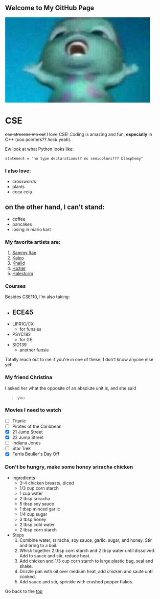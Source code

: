 ## Welcome to My GitHub Page

![pic](bibble.jpeg)

# CSE

~~cse stresses me out~~ I love CSE! Coding is amazing and fun, **especially** in C++ (ooo pointers?? _heck_ yeah).

Ew look at what Python looks like:
```
statement = "no type declarations?? no semicolons??? blasphemy"
```

### I also love:
- crosswords
- plants
- coca cola

## on the other hand, I can't stand:
- coffee
- pancakes
- losing in mario kart 

### My favorite artists are:

1. [Sammy Rae](https://www.youtube.com/watch?v=x9PNyzWtM7I&list=PLMGQuQq7BA8w9pdUAqBHcsxM-g_oXhK9d)
2. [Kaleo](https://www.youtube.com/watch?v=0-7IHOXkiV8&list=PLL0cqrhIEUZNchGD1fVwblpI7suwGBvRp)
3. [Khalid](https://www.youtube.com/watch?v=by3yRdlQvzs&list=PLa5MiwSnbRr1Nb5wDctqKxuY1qN75Soco)
4. [Hozier](https://www.youtube.com/watch?v=Irw04nbXwxk&list=PL-f5sU8-_h3cJgmR0ZxMvuCtlrnli6xfa)
5. [Halestorm](https://www.youtube.com/watch?v=YpJAmlnBxoA&list=RDEMBhlpzGCZlXxLMeHLVGJ2lQ&start_radio=1)

### Courses
Besides CSE110, I'm also taking:
- ECE45
  - 
- LIFR1C/CX
  - for funsies
- PSYC182
  - for GE
- SIO139
  - another funsie

Totally reach out to me if you're in one of these, I don't know anyone else yet!

### My friend Christina
I asked her what the opposite of an absolute unit is, and she said
> you

### Movies I need to watch
- [ ] Titanic
- [ ] Pirates of the Caribbean
- [X] 21 Jump Street
- [X] 22 Jump Street
- [ ] Indiana Jones
- [ ] Star Trek
- [X] Ferris Beuller's Day Off

### Don't be hungry, make some honey sriracha chicken
- Ingredients
  - 3-4 chicken breasts, diced
  - 1/3 cup corn starch
  - 1 cup water
  - 2 tbsp sriracha
  - 5 tbsp soy sauce
  - 1 tbsp minced garlic
  - 1/4 cup sugar
  - 3 tbsp honey
  - 2 tbsp cold water
  - 2 tbsp corn starch
- Steps
  1. Combine water, sriracha, soy sauce, garlic, sugar, and honey. Stir and bring to a boil.
  2. Whisk together 2 tbsp corn starch and 2 tbsp water until dissolved. Add to sauce and stir, reduce heat.
  3. Add chicken and 1/3 cup corn starch to large plastic bag, seal and shake.
  4. Drizzle pan with oil over medium heat, add chicken and sauté until cooked.
  5. Add sauce and stir, sprinkle with crushed pepper flakes.

Go back to the [top](https://github.com/anhatche/cse110/blob/main/README.md#welcome-to-my-github-page)
